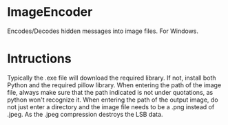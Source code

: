 # ImageEncoder

Encodes/Decodes hidden messages into image files.
For Windows.

# Intructions

Typically the .exe file will download the required library. 
If not, install both Python and the required pillow library. 
When entering the path of the image file, always make sure that the path indicated is not under quotations, as python won't recognize it. 
When entering the path of the output image, do not just enter a directory and the image file needs to be a .png instead of .jpeg. As the .jpeg compression destroys the LSB data. 


